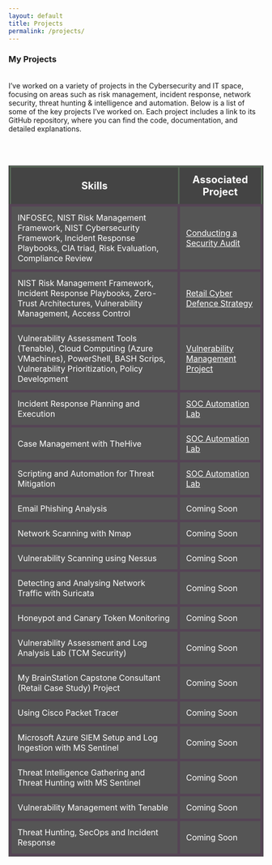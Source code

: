 ```yaml
---
layout: default
title: Projects
permalink: /projects/
---
```



### **My Projects**
<br>
I’ve worked on a variety of projects in the Cybersecurity and IT space, focusing on areas such as risk management, incident response, network security, threat hunting & intelligence and automation. Below is a list of some of the key projects I’ve worked on. Each project includes a link to its GitHub repository, where you can find the code, documentation, and detailed explanations.

<br><br>




<table style="width:100%; background-color:#333; color:#fff; border-collapse:collapse; border:1px solid #555;">
  <thead>
    <tr style="background-color:#444;">
      <th style="font-size: 20px; padding:12px; border:3px solid #565;">Skills</th>
      <th style="font-size: 20px; padding:12px; border:3px solid #565;">Associated Project</th>
    </tr>
  </thead>
  <tbody>
    <tr style="background-color:#555;">
      <td style="padding:12px; border:5px solid #545;">
        INFOSEC, NIST Risk Management Framework, NIST Cybersecurity Framework,  
        Incident Response Playbooks, CIA triad, Risk Evaluation, Compliance Review
      </td>
      <td style="padding:12px; border:5px solid #545;">
        <a href="https://github.com/JKopal101/Conducting-a-Security-Audit" style="color:white;">
          Conducting a Security Audit
        </a>
      </td>
    </tr>
    <tr style="background-color:#555;">
      <td style="padding:12px; border:5px solid #545;">
        NIST Risk Management Framework, Incident Response Playbooks,  
        Zero-Trust Architectures, Vulnerability Management, Access Control
      </td>
      <td style="padding:12px; border:5px solid #545;">
        <a href="https://github.com/JKopal101/Retail-Cyber-Defence-Strategy" style="color:white;">
          Retail Cyber Defence Strategy
        </a>
      </td>
    </tr>
    <tr style="background-color:#555;">
      <td style="padding:12px; border:5px solid #545;"> Vulnerability Assessment Tools (Tenable), Cloud Computing (Azure VMachines), 
        PowerShell, BASH Scrips, Vulnerability Prioritization, Policy Development 
      </td>
      <td style="padding:12px; border:5px solid #545;">
        <a href="https://github.com/JKopal101/vulnerability-management-project" style="color:white;">Vulnerability Management Project</a>
      </td>
    <tr style="background-color:#555;">
      <td style="padding:12px; border:5px solid #545;">Incident Response Planning and Execution</td>
      <td style="padding:12px; border:5px solid #545;">
        <a href="https://github.com/JKopal101/SOC-Automation-Lab" style="color:white;">SOC Automation Lab</a>
      </td>
    </tr>
    <tr style="background-color:#555;">
      <td style="padding:12px; border:5px solid #545;">Case Management with TheHive</td>
      <td style="padding:12px; border:5px solid #545;">
        <a href="https://github.com/JKopal101/SOC-Automation-Lab" style="color:white;">SOC Automation Lab</a>
      </td>
    </tr>
    <tr style="background-color:#555;">
      <td style="padding:12px; border:5px solid #545;">Scripting and Automation for Threat Mitigation</td>
      <td style="padding:12px; border:5px solid #545;">
        <a href="https://github.com/JKopal101/SOC-Automation-Lab" style="color:white;">SOC Automation Lab</a>
      </td>
    </tr>
    <tr style="background-color:#555;">
      <td style="padding:12px; border:5px solid #545;">Email Phishing Analysis</td>
      <td style="padding:12px; border:5px solid #545;">Coming Soon</td>
    </tr>
    <tr style="background-color:#555;">
      <td style="padding:12px; border:5px solid #545;">Network Scanning with Nmap</td>
      <td style="padding:12px; border:5px solid #545;">Coming Soon</td>
    </tr>
    <tr style="background-color:#555;">
      <td style="padding:12px; border:5px solid #545;">Vulnerability Scanning using Nessus</td>
      <td style="padding:12px; border:5px solid #545;">Coming Soon</td>
    </tr>
    <tr style="background-color:#555;">
      <td style="padding:12px; border:5px solid #545;">Detecting and Analysing Network Traffic with Suricata</td>
      <td style="padding:12px; border:5px solid #545;">Coming Soon</td>
    </tr>
    <tr style="background-color:#555;">
      <td style="padding:12px; border:5px solid #545;">Honeypot and Canary Token Monitoring</td>
      <td style="padding:12px; border:5px solid #545;">Coming Soon</td>
    </tr>
    <tr style="background-color:#555;">
      <td style="padding:12px; border:5px solid #545;">Vulnerability Assessment and Log Analysis Lab (TCM Security)</td>
      <td style="padding:12px; border:5px solid #545;">Coming Soon</td>
    </tr>
    <tr style="background-color:#555;">
      <td style="padding:12px; border:5px solid #545;">My BrainStation Capstone Consultant (Retail Case Study) Project</td>
      <td style="padding:12px; border:5px solid #545;">Coming Soon</td>
    </tr>
    <tr style="background-color:#555;">
      <td style="padding:12px; border:5px solid #545;">Using Cisco Packet Tracer</td>
      <td style="padding:12px; border:5px solid #545;">Coming Soon</td>
    </tr>
    <tr style="background-color:#555;">
      <td style="padding:12px; border:5px solid #545;">Microsoft Azure SIEM Setup and Log Ingestion with MS Sentinel</td>
      <td style="padding:12px; border:5px solid #545;">Coming Soon</td>
    </tr>
    <tr style="background-color:#555;">
      <td style="padding:12px; border:5px solid #545;">Threat Intelligence Gathering and Threat Hunting with MS Sentinel</td>
      <td style="padding:12px; border:5px solid #545;">Coming Soon</td>
    </tr>
    <tr style="background-color:#555;">
      <td style="padding:12px; border:5px solid #545;">Vulnerability Management with Tenable</td>
      <td style="padding:12px; border:5px solid #545;">Coming Soon</td>
    </tr>
    <tr style="background-color:#555;">
      <td style="padding:12px; border:5px solid #545;">Threat Hunting, SecOps and Incident Response</td>
      <td style="padding:12px; border:5px solid #545;">Coming Soon</td>
    </tr>
  </tbody>
</table>



















